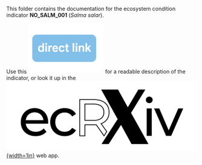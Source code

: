 This folder contains the documentation for the ecosystem condition indicator **NO_SALM_001** (*Salma salar*). 

Use this [![link](https://raw.githubusercontent.com/NINAnor/ecRxiv/main/docs/directLink_small.png)](https://raw.githack.com/NINAnor/ecRxiv/main/indicators/NO_SALM_001/R/NO_SALM_001.html) for a readable description of the indicator, or look it up in the [![ecRxiv web app](https://raw.githubusercontent.com/NINAnor/ecRxiv/main/docs/_ecrxiv_logo_mono_svart.png){width=1in}](https://view.nina.no/ecRxiv/) web app.
